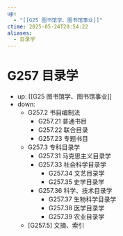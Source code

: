 ```yaml
---
up:
  - "[[G25 图书馆学、图书馆事业]]"
ctime: 2025-05-24T20:54:22
aliases:
  - 目录学
---
```


# G257 目录学

- up: [[G25 图书馆学、图书馆事业]]
- down:	
	- G257.2 书目编制法
		- G257.21 普通书目
		- G257.22 联合目录
		- G257.23 专题书目
	- G257.3 专科目录学
		- G257.31 马克思主义目录学
		- G257.33 社会科学目录学
			- G257.34 文艺目录学
			- G257.35 史学目录学
		- G257.36 科学、技术目录学
			- G257.37 生物科学目录学
			- G257.38 医学目录学
			- G257.39 农业目录学
	- [G257.5] 文摘、索引
	
